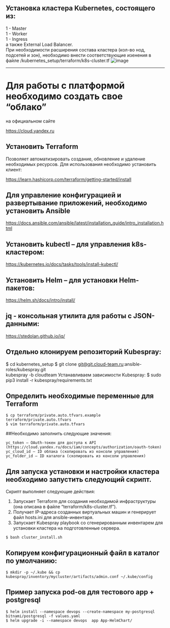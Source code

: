 ## Установка кластера Kubernetes, состоящего из:  
1 - Master  
1 - Worker  
1 - Ingress  
а также External Load Balancer.   
При необходимости расширения состава кластера (кол-во нод, подсетей и зон), необходимо внести соответствующие изенения в файле
/kubernetes_setup/terraform/k8s-cluster.tf
![image](https://github.com/Grigorio-Makario/DevOps/assets/119935857/0d9675aa-4888-42d0-b11a-3aefb05b900c)


----------------------------------------------------------
# Для работы с платформой необходимо создать свое “облако” 
на официальном сайте 

https://cloud.yandex.ru

## Установить Terraform 
Позволяет автоматизировать создание, обновление 
и удаление необходимых ресурсов.
Для использования необходимо установить клиент: 

https://learn.hashicorp.com/terraform/getting-started/install

## Для управление конфигурацией и развертывание приложений, необходимо установить Ansible

https://docs.ansible.com/ansible/latest/installation_guide/intro_installation.html

## Установить kubectl – для управления k8s-кластером:

https://kubernetes.io/docs/tasks/tools/install-kubectl/

## Установить Helm – для установки Helm-пакетов:

https://helm.sh/docs/intro/install/

## jq - консольная утилита для работы с JSON-данными:

https://stedolan.github.io/jq/

## Отдельно клонируем репозиторий Kubespray:
$ cd kubernetes_setup
$ git clone git@git.cloud-team.ru:ansible-roles/kubespray.git \
 kubespray -b cloudteam
Устанавливаем зависимости Kubespray:
$ sudo pip3 install -r kubespray/requirements.txt

## Определить необходимые переменные для Terraform
```
$ cp terraform/private.auto.tfvars.example terraform/private.auto.tfvars
$ vim terraform/private.auto.tfvars
```
##Необходимо заполнить следующие значения:
```
yc_token – OAuth-токен для доступа к API 
(https://cloud.yandex.ru/docs/iam/concepts/authorization/oauth-token)
yc_cloud_id – ID облака (скопировать из консоли управления)
yc_folder_id – ID каталога (скопировать из консоли управления)
```

## Для запуска установки и настройки кластера необходимо запустить следующий скрипт.
Скрипт выполняет следующие действия:
1. Запускает Terraform для создания необходимой инфраструктуры (она описана в файле “terraform/k8s-cluster.tf”).
2. Получает IP-адреса созданных виртуальных машин и генерирует файл hosts.ini для ansible-инвентаря.
3. Запускает Kubespray playbook со сгенерированным инвентарем для установки кластера на подготовленные сервера.

```
$ bash cluster_install.sh
```

## Копируем конфигурационный файл в каталог по умолчанию:
```
$ mkdir -p ~/.kube && cp kubespray/inventory/mycluster/artifacts/admin.conf ~/.kube/config
```


## Пример запуска pod-ов для тестового app + postgresql

```
$ helm install --namespace devops --create-namespace my-postgresql bitnami/postgresql -f values.yaml
$ helm upgrade -i --namespace devops  app App-HelmChart/
```
